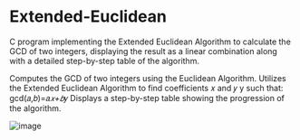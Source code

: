 # Extended-Euclidean
C program implementing the Extended Euclidean Algorithm to calculate the GCD of two integers, displaying the result as a linear combination along with a detailed step-by-step table of the algorithm.

Computes the GCD of two integers using the Euclidean Algorithm.
Utilizes the Extended Euclidean Algorithm to find coefficients 
𝑥 and 𝑦
y such that:
gcd(𝑎,𝑏)=𝑎*𝑥+𝑏*𝑦
Displays a step-by-step table showing the progression of the algorithm.

![image](https://github.com/user-attachments/assets/5c8e8a9a-ffcd-4941-9f44-6e26cde3c2d0)
